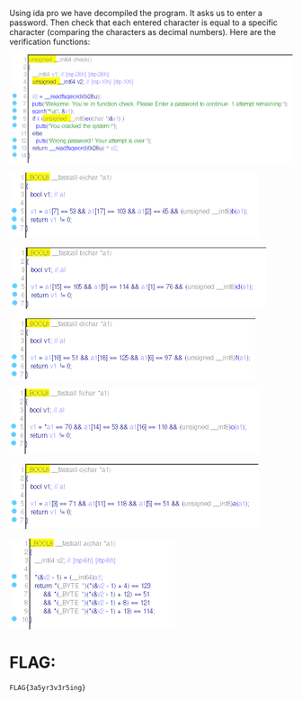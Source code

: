 Using ida pro we have decompiled the program. It asks us to enter a password. Then check that each entered character is equal to a specific character (comparing the characters as decimal numbers).
Here are the verification functions:

![crossw0rd_0](images/crossw0rd_0.png)

![crossw0rd_1](images/crossw0rd_1.png)

![crossw0rd_2](images/crossw0rd_2.png)

![crossw0rd_3](images/crossw0rd_3.png)

![crossw0rd_4](images/crossw0rd_4.png)

![crossw0rd_5](images/crossw0rd_5.png)

![crossw0rd_6](images/crossw0rd_6.png)

# FLAG:
```
FLAG{3a5yr3v3r5ing}
```
